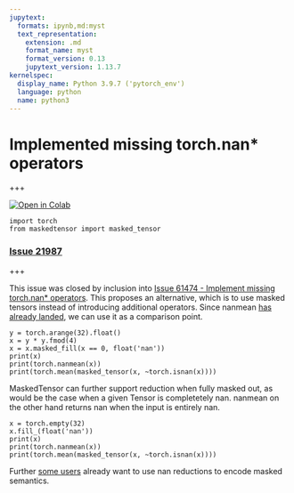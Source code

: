 ```yaml
---
jupytext:
  formats: ipynb,md:myst
  text_representation:
    extension: .md
    format_name: myst
    format_version: 0.13
    jupytext_version: 1.13.7
kernelspec:
  display_name: Python 3.9.7 ('pytorch_env')
  language: python
  name: python3
---
```


# Implemented missing torch.nan\* operators

+++

[![Open in Colab](https://colab.research.google.com/assets/colab-badge.svg)](https://colab.research.google.com/github/pytorch/maskedtensor/blob/main/docs/source/notebooks/nan_operators.ipynb)

```{code-cell} ipython3
import torch
from maskedtensor import masked_tensor
```

### [Issue 21987](https://github.com/pytorch/pytorch/issues/21987)

+++

This issue was closed by inclusion into [Issue 61474 - Implement missing torch.nan\* operators](https://github.com/pytorch/pytorch/issues/61474). This proposes an alternative, which is to use masked tensors instead of introducing additional operators. Since nanmean [has already landed](https://github.com/pytorch/pytorch/issues/21987), we can use it as a comparison point.

```{code-cell} ipython3
y = torch.arange(32).float()
x = y * y.fmod(4)
x = x.masked_fill(x == 0, float('nan'))
print(x)
print(torch.nanmean(x))
print(torch.mean(masked_tensor(x, ~torch.isnan(x))))
```

MaskedTensor can further support reduction when fully masked out, as would be the case when a given Tensor is completetely nan. nanmean on the other hand returns nan when the input is entirely nan.

```{code-cell} ipython3
x = torch.empty(32)
x.fill_(float('nan'))
print(x)
print(torch.nanmean(x))
print(torch.mean(masked_tensor(x, ~torch.isnan(x))))
```

Further [some users](https://github.com/pytorch/pytorch/issues/63870) already want to use nan reductions to encode masked semantics.
